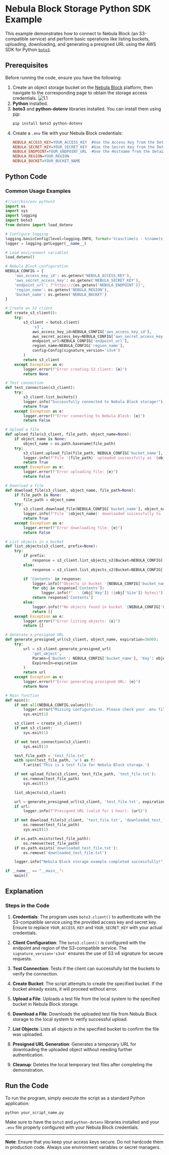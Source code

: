 # Nebula Block Storage Python SDK Example

This example demonstrates how to connect to Nebula Block (an S3-compatible service) and perform basic operations like listing buckets, uploading, downloading, and generating a presigned URL using the AWS SDK for Python [`boto3`](https://boto3.amazonaws.com/v1/documentation/api/latest/index.html).

## Prerequisites

Before running the code, ensure you have the following:

1. Create an object storage bucket on the [Nebula Block](https://www.nebulablock.com/object-storage) platform, then navigate to the corresponding page to obtain the storage access credentials.
![1.1](../../assets/images/storage_linux_tutorial/7.png)
2. **Python** installed.
3. **boto3** and **python-dotenv** libraries installed. You can install them using pip:
   ```bash
   pip install boto3 python-dotenv
   ```
4. Create a `.env` file with your Nebula Block credentials:
   ```ini
   NEBULA_ACCESS_KEY=YOUR_ACCESS_KEY  #Use the Access Key from the Details page.
   NEBULA_SECRET_KEY=YOUR_SECRET_KEY  #Use the Secret Key from the Details page.
   NEBULA_ENDPOINT=YOUR_ENDPOINT_URL  #Use the Hostname from the Details page.
   NEBULA_REGION=YOUR_REGION
   NEBULA_BUCKET=YOUR_BUCKET_NAME
   ```

## Python Code
### Common Usage Examples

```python
#!/usr/bin/env python3
import os
import sys
import logging
import boto3
from dotenv import load_dotenv

# Configure logging
logging.basicConfig(level=logging.INFO, format='%(asctime)s - %(name)s - %(levelname)s - %(message)s')
logger = logging.getLogger(__name__)

# Load environment variables
load_dotenv()

# Nebula Block configuration
NEBULA_CONFIG = {
    'aws_access_key_id': os.getenv('NEBULA_ACCESS_KEY'),
    'aws_secret_access_key': os.getenv('NEBULA_SECRET_KEY'),
    'endpoint_url': f"https://{os.getenv('NEBULA_ENDPOINT')}", 
    'region_name': os.getenv('NEBULA_REGION'),
    'bucket_name': os.getenv('NEBULA_BUCKET')
}

# Create an S3 client
def create_s3_client():
    try:
        s3_client = boto3.client(
            's3',
            aws_access_key_id=NEBULA_CONFIG['aws_access_key_id'],
            aws_secret_access_key=NEBULA_CONFIG['aws_secret_access_key'],
            endpoint_url=NEBULA_CONFIG['endpoint_url'],
            region_name=NEBULA_CONFIG['region_name'],
            config=Config(signature_version='s3v4')
        )
        return s3_client
    except Exception as e:
        logger.error(f"Error creating S3 client: {e}")
        return None

# Test connection
def test_connection(s3_client):
    try:
        s3_client.list_buckets()
        logger.info("Successfully connected to Nebula Block storage!")
        return True
    except Exception as e:
        logger.error(f"Error connecting to Nebula Block: {e}")
        return False

# Upload a file
def upload_file(s3_client, file_path, object_name=None):
    if object_name is None:
        object_name = os.path.basename(file_path)
    try:
        s3_client.upload_file(file_path, NEBULA_CONFIG['bucket_name'], object_name)
        logger.info(f"File '{file_path}' uploaded successfully as '{object_name}'!")
        return True
    except Exception as e:
        logger.error(f"Error uploading file: {e}")
        return False

# Download a file
def download_file(s3_client, object_name, file_path=None):
    if file_path is None:
        file_path = object_name
    try:
        s3_client.download_file(NEBULA_CONFIG['bucket_name'], object_name, file_path)
        logger.info(f"File '{object_name}' downloaded successfully to '{file_path}'!")
        return True
    except Exception as e:
        logger.error(f"Error downloading file: {e}")
        return False

# List objects in a bucket
def list_objects(s3_client, prefix=None):
    try:
        if prefix:
            response = s3_client.list_objects_v2(Bucket=NEBULA_CONFIG['bucket_name'], Prefix=prefix)
        else:
            response = s3_client.list_objects_v2(Bucket=NEBULA_CONFIG['bucket_name'])

        if 'Contents' in response:
            logger.info(f"Objects in bucket '{NEBULA_CONFIG['bucket_name']}':")
            for obj in response['Contents']:
                logger.info(f"  - {obj['Key']} ({obj['Size']} bytes)")
            return response['Contents']
        else:
            logger.info(f"No objects found in bucket '{NEBULA_CONFIG['bucket_name']}'")
            return []
    except Exception as e:
        logger.error(f"Error listing objects: {e}")
        return []

# Generate a presigned URL
def generate_presigned_url(s3_client, object_name, expiration=3600):
    try:
        url = s3_client.generate_presigned_url(
            'get_object',
            Params={'Bucket': NEBULA_CONFIG['bucket_name'], 'Key': object_name},
            ExpiresIn=expiration
        )
        return url
    except Exception as e:
        logger.error(f"Error generating presigned URL: {e}")
        return None

# Main function
def main():
    if not all(NEBULA_CONFIG.values()):
        logger.error("Missing configuration. Please check your .env file.")
        sys.exit(1)

    s3_client = create_s3_client()
    if not s3_client:
        sys.exit(1)

    if not test_connection(s3_client):
        sys.exit(1)

    test_file_path = 'test_file.txt'
    with open(test_file_path, 'w') as f:
        f.write('This is a test file for Nebula Block storage.')

    if not upload_file(s3_client, test_file_path, 'test_file.txt'):
        os.remove(test_file_path)
        sys.exit(1)

    list_objects(s3_client)

    url = generate_presigned_url(s3_client, 'test_file.txt', expiration=3600)
    if url:
        logger.info(f"Presigned URL (valid for 1 hour): {url}")

    if not download_file(s3_client, 'test_file.txt', 'downloaded_test_file.txt'):
        os.remove(test_file_path)
        sys.exit(1)

    if os.path.exists(test_file_path):
        os.remove(test_file_path)
    if os.path.exists('downloaded_test_file.txt'):
        os.remove('downloaded_test_file.txt')

    logger.info("Nebula Block storage example completed successfully!")

if __name__ == "__main__":
    main()
```

## Explanation

### Steps in the Code

1. **Credentials**:
   The program uses `boto3.client()` to authenticate with the S3-compatible service using the provided access key and secret key. Ensure to replace `YOUR_ACCESS_KEY` and `YOUR_SECRET_KEY` with your actual credentials.

2. **Client Configuration**:
   The `boto3.client()` is configured with the endpoint and region of the S3-compatible service. The `signature_version='s3v4'` ensures the use of S3 v4 signature for secure requests.

3. **Test Connection**:
   Tests if the client can successfully list the buckets to verify the connection.

4. **Create Bucket**:
   The script attempts to create the specified bucket. If the bucket already exists, it will proceed without error.

5. **Upload a File**:
   Uploads a test file from the local system to the specified bucket in Nebula Block storage.

6. **Download a File**:
   Downloads the uploaded test file from Nebula Block storage to the local system to verify successful upload.

7. **List Objects**:
   Lists all objects in the specified bucket to confirm the file was uploaded.

8. **Presigned URL Generation**:
   Generates a temporary URL for downloading the uploaded object without needing further authentication.

9. **Cleanup**:
   Deletes the local temporary test files after completing the demonstration.

## Run the Code

To run the program, simply execute the script as a standard Python application:

```bash
python your_script_name.py
```

Make sure to have the `boto3` and `python-dotenv` libraries installed and your `.env` file properly configured with your Nebula Block credentials.

---

**Note**: Ensure that you keep your access keys secure. Do not hardcode them in production code. Always use environment variables or secret managers.

